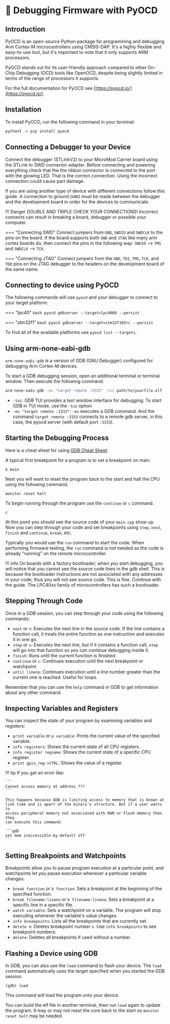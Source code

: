# 🎯 Debugging Firmware with PyOCD

## Introduction

PyOCD is an open-source Python package for programming and debugging Arm
Cortex-M microcontrollers using CMSIS-DAP. It's a highly flexible and
easy-to-use tool, but it's important to note that it only supports ARM
processors.

PyOCD stands out for its user-friendly approach compared to other On-Chip
Debugging (OCD) tools like OpenOCD, despite being slightly limited in terms of
the range of processors it supports.

For the full documentation for PyOCD see [https://pyocd.io/](https://pyocd.io/).

## Installation

To install PyOCD, run the following command in your terminal:

```bash
python3 -m pip install pyocd
```

## Connecting a Debugger to your Device

Connect the debugger (STLinkV2) to your MicroMod Carrier board using the STLink
to SWD connector adapter. Before connecting and powering everything check that
the the ribbon connector is connected to the port with the glowing LED. That is
the correct connection. Using the incorrect connection could cause part damage.

If you are using another type of device with different connections follow this
guide. A connection to ground (`GND`) must be made between the debugger and the
development board in order for the devices to communicate.

!!! Danger
    DOUBLE AND TRIPLE CHECK YOUR CONNECTIONS! Incorrect connects can result in
    breaking a board, debugger or possible your computer.

=== "Connecting SWD"
    Connect jumpers from `GND`, `SWDIO` and `SWDCLK` to the pins on the board.
    If the board supports both `SWD` and `JTAG` like many arm cortex boards do,
    then connect the pins in the following way: `SWDIO` --> `TMS` and
    `SWDCLK` --> `TCK`.

=== "Connecting JTAG"
    Connect jumpers from the `GND`, `TDI`, `TMS`, `TCK`, and `TDO` pins on the
    JTAG debugger to the headers on the development board of the same name.

## Connecting to device using PyOCD

The following commands will use `pyocd` and your debugger to connect to your
target platform.

=== "lpc40"
    ```bash
    pyocd gdbserver --target=lpc4088 --persist
    ```

=== "stm32f1"
    ```bash
    pyocd gdbserver --target=stm32f103rc --persist
    ```

To find all of the available platforms use `pyocd list --targets`.

## Using arm-none-eabi-gdb

`arm-none-eabi-gdb` is a version of GDB (GNU Debugger) configured for debugging
Arm Cortex-M devices.

To start a GDB debugging session, open an additional terminal or terminal
window. Then execute the following command:

```bash
arm-none-eabi-gdb -ex "target remote :3333" -tui path/to/yourfile.elf
```

- `-tui`: GDB TUI provides a text window interface for debugging. To start GDB
  in TUI mode, use the `-tui` option
- `-ex "target remote :3333"`: `-ex` executes a GDB command. And the command
  `target remote :3333` connects to a remote gdb server, in this case, the pyocd
  server (with default port `:3333`).

## Starting the Debugging Process

Here is a cheat sheet for using [GDB Cheat
Sheet](http://darkdust.net/files/GDB%20Cheat%20Sheet.pdf).

A typical first breakpoint for a program is to set a breakpoint on main.

```gdb
b main
```

Next you will want to reset the program back to the start and halt the CPU using
the following command.

```gdb
monitor reset halt
```

To begin running through the program use the `continue` or `c` command.

```gdb
c
```

At this point you should see the source code of your `main.cpp` show up. Now you
can step through your code and set breakpoints using `step`, `next`, `finish`
and `continue`, `break`, etc.

Typically you would use the `run` command to start the code. When performing
firmware testing, the `run` command is not needed as the code is already
"running" on the remote microcontroller.

!!! info
    On boards with a factory bootloader, when you start debugging, you will
    notice that you cannot see the source code lines in the gdb shell. This is
    because the bootloader instructions are not associated with any addresses in
    your code, thus you will not see source code. This is fine. Continue with
    the guide. The LPC40xx family of microcontrollers has such a bootloader.

## Stepping Through Code

Once in a GDB session, you can step through your code using the following
commands:

- `next` or `n`: Executes the next line in the source code. If the line contains
  a function call, it treats the entire function as one instruction and executes
  it in one go.
- `step` or `s`: Executes the next line, but if it contains a function call,
  `step` will go into that function so you can continue debugging inside it.
- `finish`: Runs until the current function is finished.
- `continue` or `c`: Continues execution until the next breakpoint or
  watchpoint.
- `until lineno`: Continues execution until a line number greater than the
  current one is reached. Useful for loops.

Remember that you can use the `help` command in GDB to get information about any
other command.

## Inspecting Variables and Registers

You can inspect the state of your program by examining variables and registers:

- `print variable` or `p variable`: Prints the current value of the specified
  variable.
- `info registers`: Shows the current state of all CPU registers.
- `info register regname`: Shows the current state of a specific CPU register.
- `print gpio_reg->CTRL`: Shows the value of a register

!!! tip
    If you get an error like:

    ```
    Cannot access memory at address ???
    ```

    This happens because GDB is limiting access to memory that is known at
    link time and is apart of the binary's structure. But if a user wants to
    access peripheral memory not associated with RAM or Flash memory then they
    can execute this command:

    ```gdb
    set mem inaccessible-by-default off
    ```

## Setting Breakpoints and Watchpoints

Breakpoints allow you to pause program execution at a particular point, and
watchpoints let you pause execution whenever a particular variable changes:

- `break function` or `b function`: Sets a breakpoint at the beginning of the
  specified function.
- `break filename:lineno` or `b filename:lineno`: Sets a breakpoint at a
  specific line in a specific file.
- `watch variable`: Sets a watchpoint on a variable. The program will stop
  executing whenever the variable's value changes.
- `info breakpoints`: Lists all the breakpoints that are currently set.
- `delete n`: Deletes breakpoint number `n`. Use `info breakpoints` to see
  breakpoint numbers.
- `delete`: Deletes all breakpoints if used without a number.

## Flashing a Device using GDB

In GDB, you can also use the `load` command to flash your device. The `load`
command automatically uses the target specified when you started the GDB
session.

```gdb
(gdb) load
```

This command will load the program onto your device.

You can build the elf file in another terminal, then run `load` again to update
the program. It may or may not reset the core back to the start so
`monitor reset halt` may be needed.
